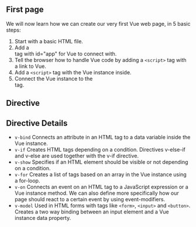 

## First page
We will now learn how we can create our very first Vue web page, in 5 basic steps:

1. Start with a basic HTML file.
2. Add a <div> tag with id="app" for Vue to connect with.
3. Tell the browser how to handle Vue code by adding a `<script>` tag with a link to Vue.
4. Add a `<script>` tag with the Vue instance inside.
5. Connect the Vue instance to the <div id="app"> tag.



## Directive

Directive	Details
---
* `v-bind`	Connects an attribute in an HTML tag to a data variable inside the Vue instance.
* `v-if`	Creates HTML tags depending on a condition. Directives v-else-if and v-else are used together with the v-if directive.
* `v-show`	Specifies if an HTML element should be visible or not depending on a condition.
* `v-for`	Creates a list of tags based on an array in the Vue instance using a for-loop.
* `v-on`	Connects an event on an HTML tag to a JavaScript expression or a Vue instance method. We can also define more specifically how our page should react to a certain event by using event-modifiers.
* `v-model`	Used in HTML forms with tags like `<form>`, `<input>` and `<button>`. Creates a two way binding between an input element and a Vue instance data property.
